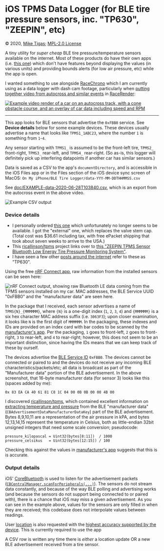 # iOS TPMS Data Logger (for BLE tire pressure sensors, inc. "TP630", "ZEEPIN", etc)

&copy; 2020, [Mike Tigas](https://mike.tig.as/); [MPL-2.0 License](LICENSE.txt)

A tiny utility for _super cheap_ BLE tire pressure/temperature sensors available on the internet. Most of these products do have their own apps (i.e. [this one](https://apps.apple.com/us/app/tpmsii/id1436006976)) which don't have features beyond displaying the values (in various units) and providing bounds alerts (for low air pressure, etc) while the app is open.

I wanted something to use alongside [RaceChrono](https://racechrono.com/) which I am currently using as a data logger with dash cam footage, particularly when [putting together video from autocross and similar events](https://www.youtube.com/playlist?list=PLRa9P6UDYxmqmdjMVgHUMYNy2yOgHtS_r) in [RaceRender](http://racerender.com/Products/index.html):

[![Example video render of a car on an autocross track, with a cone obstacle course, and an overlay of car data including speed and RPM](https://github.com/mtigas/ios-ble-tpms-logger/blob/main/doc/screenshot-video.jpg?raw=true)](https://www.youtube.com/watch?v=oGNmTjFpWAI&list=PLRa9P6UDYxmqmdjMVgHUMYNy2yOgHtS_r&index=2)

---

This app looks for BLE sensors that advertise the `0xFBB0` service. See **Device details** below for some example devices. These devices usually advertise a name that looks like `TPMS1_1ABC23`, where the number `1` is something from `1`-`4`.

Any sensor starting with `TPMS1_` is assumed to be the front-left tire, `TPMS2_` front-right, `TPMS3_` rear-left, and `TPMS4_` rear-right. (So as-is, this logger will definitely pick up interfering datapoints if another car has similar sensors.)

Data is saved as a CSV to the app's `documentDirectory`, and is accessible in the iOS Files app or in the Files section of the iOS device sync screen of MacOS: `On My iPhone/BLE Tire Logger/data-YYY-MM-DDTHHMMSS.csv`

See [doc/EXAMPLE-data-2020-06-28T103840.csv](doc/EXAMPLE-data-2020-06-28T103840.csv), which is an export from the autocross event in the above video.

![Example CSV output](https://github.com/mtigas/ios-ble-tpms-logger/blob/main/doc/screenshot-csv.png?raw=true)


### Device details

* I personally ordered [this one](https://www.aliexpress.com/item/4000319184474.html) which unfortunately no longer seems to be available. I got the "external" one, which replaces the valve stem cap. (Total cost was $36.61 including tax, with free ePacket shipping that took about seven weeks to arrive to the USA.)
* This [ricallinson/tpms](https://github.com/ricallinson/tpms) project links over to [this "ZEEPIN TPMS Sensor Bluetooth Low Energy Tire Pressure Monitoring System"](https://smile.amazon.com/gp/product/B079JXMM2P/).
* I have seen a few other [posts around the internet](https://raspberrypi.stackexchange.com/questions/76959/how-to-decode-tpms-sensor-data-through-rpi3-bluetooth) refer to these as "TP630".

Using the free [nRF Connect app](https://www.nordicsemi.com/Software-and-tools/Development-Tools/nRF-Connect-for-mobile), raw information from the installed sensors can be seen here:

![nRF Connect output, showing raw Bluetooth LE data coming from the TPMS sensors installed on my car. MAC addresses, the BLE Service UUID "0xFBB0" and the "manufacturer data" are seen here.](https://github.com/mtigas/ios-ble-tpms-logger/blob/main/doc/screenshot-nrfconnect.png?raw=true)

In the package that I received, each sensor advertises a name of `TPMS{N}_{MMMMMM}`, where `{N}` is a one-digit index (`1`, `2`, `3`, `4`) and `{MMMMMM}` is a six hex character MAC address suffix (i.e. `3063F3`); upon closer examination, it looks like `N` is the first digit of `MMMMMM`. In the packaging, these indexes and IDs are provided on an index card with bar codes to be scanned by the [manufacturer's app](https://apps.apple.com/us/app/tpmsii/id1436006976). Per the packaging, `1` goes to front-left, `2` goes to front-right, `3` to rear-left, and `4` to rear-right; however, this does not seem to be an important distinction, since having the IDs means that we can keep track of these by ourself.

The devices advertise the [BLE Service ID](https://www.bluetooth.com/specifications/gatt/services/) `0xFBB0`. The devices cannot be connected or paired to and the devices do not receive any incoming BLE characteristics/packets/etc; all data is broadcast as part of the "Manufacturer data" portion of the BLE advertisement. In the above screenshot, that 16-byte manufacturer data (for sensor 3) looks like this (spaces added by me):

```
0x 83 EA CA 40 61 81 C8 1C 04 00 0B 0B 00 00 4B 00
```

I discovered [ricallinson/tpms](https://github.com/ricallinson/tpms), which contained excellent information on [extracting temperature and pressure](https://github.com/ricallinson/tpms/blob/master/sensor.go#L15-L20) from the BLE "manufacturer data" (`CBAdvertisementDataManufacturerDataKey`) part of the BLE advertisement. Bytes 8,9,10,11 are a representation of the air pressure in kPA, and bytes 12,13,14,15 represent the temperature in Celsius, both as little-endian 32bit unsigned integers that need some scale conversion; pseudocode:

```
pressure_kilopascal = Uint32(bytes[8:11])  / 1000
pressure_celsikus   = Uint32(bytes[12:15]) / 100
```

Checking this against the values in [manufacturer's app](https://apps.apple.com/us/app/tpmsii/id1436006976) suggests that this is is accurate.

### Output details

iOS' [CoreBluetooth](https://developer.apple.com/documentation/corebluetooth) is used to listen for the advertisement packets ([`CBCentralManager.scanForPeripherals(...)`](https://developer.apple.com/documentation/corebluetooth/cbcentralmanager/1518986-scanforperipherals)). The sensors do not stream data constantly, and because of the way BLE polling and advertising works (and because the sensors do not support being connected to or paired with), there is a chance that iOS may miss a given advertisement. As you can see in the example above, values for the sensors are only filled in when they are received; this codebase does not interpolate values between readings.

User [location](https://developer.apple.com/documentation/corelocation) is also requested with the [highest accuracy supported by the device](https://developer.apple.com/documentation/corelocation/kcllocationaccuracybestfornavigation). This is currently required to use the app

A CSV row is written any time there is _either_ a location update OR a new BLE advertisement received from a tire sensor.
